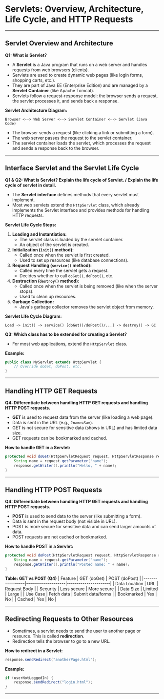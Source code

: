 # Servlets: Overview, Architecture, Life Cycle, and HTTP Requests

---

## Servlet Overview and Architecture

**Q1: What is Servlet?**

- A **Servlet** is a Java program that runs on a web server and handles requests from web browsers (clients).
- Servlets are used to create dynamic web pages (like login forms, shopping carts, etc.).
- They are part of Java EE (Enterprise Edition) and are managed by a **Servlet Container** (like Apache Tomcat).
- Servlets follow a request-response model: the browser sends a request, the servlet processes it, and sends back a response.

**Servlet Architecture Diagram:**

```
Browser <--> Web Server <--> Servlet Container <--> Servlet (Java Code)
```

- The browser sends a request (like clicking a link or submitting a form).
- The web server passes the request to the servlet container.
- The servlet container loads the servlet, which processes the request and sends a response back to the browser.

---

## Interface Servlet and the Servlet Life Cycle

**Q1 & Q2: What is Servlet? Explain the life cycle of Servlet. / Explain the life cycle of servlet in detail.**

- The **Servlet interface** defines methods that every servlet must implement.
- Most web servlets extend the `HttpServlet` class, which already implements the Servlet interface and provides methods for handling HTTP requests.

**Servlet Life Cycle Steps:**

1. **Loading and Instantiation:**
   - The servlet class is loaded by the servlet container.
   - An object of the servlet is created.
2. **Initialization (`init()` method):**
   - Called once when the servlet is first created.
   - Used to set up resources (like database connections).
3. **Request Handling (`service()` method):**
   - Called every time the servlet gets a request.
   - Decides whether to call `doGet()`, `doPost()`, etc.
4. **Destruction (`destroy()` method):**
   - Called once when the servlet is being removed (like when the server stops).
   - Used to clean up resources.
5. **Garbage Collection:**
   - Java's garbage collector removes the servlet object from memory.

**Servlet Life Cycle Diagram:**

```
Load -> init() -> service() [doGet()/doPost()/...] -> destroy() -> GC
```

**Q3: Which class has to be extended for creating a Servlet?**

- For most web applications, extend the `HttpServlet` class.

**Example:**

```java
public class MyServlet extends HttpServlet {
    // Override doGet, doPost, etc.
}
```

---

## Handling HTTP GET Requests

**Q4: Differentiate between handling HTTP GET requests and handling HTTP POST requests.**

- **GET** is used to request data from the server (like loading a web page).
- Data is sent in the URL (e.g., `?name=Sam`).
- GET is not secure for sensitive data (shows in URL) and has limited data size.
- GET requests can be bookmarked and cached.

**How to handle GET in a Servlet:**

```java
protected void doGet(HttpServletRequest request, HttpServletResponse response) throws IOException {
    String name = request.getParameter("name");
    response.getWriter().println("Hello, " + name);
}
```

---

## Handling HTTP POST Requests

**Q4: Differentiate between handling HTTP GET requests and handling HTTP POST requests.**

- **POST** is used to send data to the server (like submitting a form).
- Data is sent in the request body (not visible in URL).
- POST is more secure for sensitive data and can send larger amounts of data.
- POST requests are not cached or bookmarked.

**How to handle POST in a Servlet:**

```java
protected void doPost(HttpServletRequest request, HttpServletResponse response) throws IOException {
    String name = request.getParameter("name");
    response.getWriter().println("Posted name: " + name);
}
```

**Table: GET vs POST (Q4)**
| Feature | GET (doGet) | POST (doPost) |
|-----------------|--------------------|----------------------|
| Data Location | URL | Request Body |
| Security | Less secure | More secure |
| Data Size | Limited | Large |
| Use Case | Fetch data | Submit data/forms |
| Bookmarked | Yes | No |
| Cached | Yes | No |

---

## Redirecting Requests to Other Resources

- Sometimes, a servlet needs to send the user to another page or resource. This is called **redirection**.
- Redirection tells the browser to go to a new URL.

**How to redirect in a Servlet:**

```java
response.sendRedirect("anotherPage.html");
```

**Example:**

```java
if (userNotLoggedIn) {
    response.sendRedirect("login.html");
}
```

---
